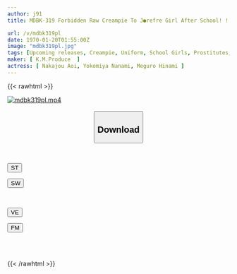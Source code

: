 ```yaml
---
author: j91
title: MDBK-319 Forbidden Raw Creampie To J●refre Girl After School! ! A Secret Sex Industry That Secretly Tempts You To Have Raw Sex In A Racy Uniform That Shows Off Your Perviousness.

url: /v/mdbk319pl
date: 1970-01-20T01:55:00Z
image: "mdbk319pl.jpg"
tags: [Upcoming releases, Creampie, Uniform, School Girls, Prostitutes, Breast Peeker	]
maker: [ K.M.Produce  ]
actress: [ Nakajou Aoi, Yokomiya Nanami, Meguro Hinami ]
---
```



{{< rawhtml >}}

<div class="video" data-videoid="pending_link_2.html">
    <a href="javascript:;">
        <img src="/v/mdbk319pl/mdbk319pl.jpg" width="WIDTH" height="HEIGHT" alt="mdbk319pl.mp4" loading="lazy">
    </a>
</div>

<script type="text/javascript" src="https://j91.asia/asset/on-demand-pend.js"></script>

<br>
  <link rel="stylesheet" href="https://j91.asia/asset/bs5.css">
  
  <center>
  <button class="btn btn-primary" type="button" data-bs-toggle="collapse" data-bs-target=".multi-collapse" aria-expanded="false" aria-controls="multiCollapseExample1 multiCollapseExample2"><h2>Download</h2></button></center>
</p>
<div class="row">
  <div class="col">
    <div class="collapse multi-collapse" id="multiCollapseExample1">
      <div class="card card-body">
	      	      <br>
<div class="buttons">  
<p><a href="https://j91.asia/pending_link_2.html" target="_blank"><button class="btn-hover color-3"><i class="fa fa-download"></i> ST</button></a></p>
<p><a href="https://j91.asia/pending_link_2.html" target="_blank"><button class="btn-hover color-2"><i class="fa fa-download"></i> SW</button></a></p></div>
    </div>
  </div>
</div>
  <div class="col">
    <div class="collapse multi-collapse" id="multiCollapseExample2">
      <div class="card card-body">
	      <br>
<div class="buttons">
<p><a href="https://j91.asia/pending_link_2.html" target="_blank"><button class="btn-hover color-9"><i class="fa fa-download"></i> VE</button></a></p>
<p><a href="https://j91.asia/pending_link_2.html" target="_blank"><button class="btn-hover color-8"><i class="fa fa-download"></i> FM</button></a></p></div>
<br><br>
      </div>
    </div>
  </div>
</div>

{{< /rawhtml >}}